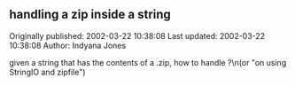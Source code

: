 ## handling a zip inside a string

Originally published: 2002-03-22 10:38:08
Last updated: 2002-03-22 10:38:08
Author: Indyana Jones

given a string that has the contents of a .zip, how to handle ?\n(or "on using StringIO and zipfile")